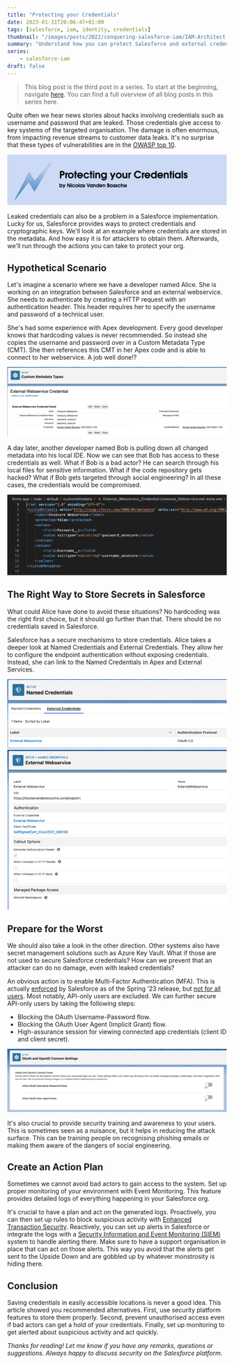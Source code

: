 ```yaml
---
title: "Protecting your Credentials"
date: 2023-01-31T20:06:47+01:00
tags: [salesforce, iam, identity, credentials]
thumbnail: "/images/posts/2022/conquering-salesforce-iam/IAM-Architect.png"
summary: "Understand how you can protect Salesforce and external credentials in your org."
series:
    - salesforce-iam
draft: false
---
```


> This blog post is the third post in a series. To start at the beginning, navigate [here](/posts/2022/conquering-salesforce-iam-first-steps/). You can find a full overview of all blog posts in this series here.

Quite often we hear news stories about hacks involving credentials such as username and password that are leaked. Those credentials give access to key systems of the targeted organisation. The damage is often enormous, from impacting revenue streams to customer data leaks. It's no surprise that these types of vulnerabilities are in the [OWASP top 10](https://owasp.org/Top10/A07_2021-Identification_and_Authentication_Failures/).

![Conquering Salesforce IAM - Protecting your Credentials, by Nicolas Vanden Bossche](/images/posts/2023/csi-protect-credentials/header.png)

Leaked credentials can also be a problem in a Salesforce implementation. Lucky for us, Salesforce provides ways to protect credentials and cryptographic keys. We'll look at an example where credentials are stored in the metadata. And how easy it is for attackers to obtain them. Afterwards, we'll run through the actions you can take to protect your org.

## Hypothetical Scenario

Let's imagine a scenario where we have a developer named Alice. She is working on an integration between Salesforce and an external webservice. She needs to authenticate by creating a HTTP request with an authentication header. This header requires her to specify the username and password of a technical user.

She's had some experience with Apex development. Every good developer knows that hardcoding values is never recommended. So instead she copies the username and password over in a Custom Metadata Type (CMT). She then references this CMT in her Apex code and is able to connect to her webservice. A job well done!?

![A screenshot of a custom metadata type where a username and password are stored.](/images/posts/2023/csi-protect-credentials/custom-metadata.jpg)

A day later, another developer named Bob is pulling down all changed metadata into his local IDE. Now we can see that Bob has access to these credentials as well. What if Bob is a bad actor? He can search through his local files for sensitive information. What if the code repository gets hacked? What if Bob gets targeted through social engineering? In all these cases, the credentials would be compromised.

![A screenshot of exposed username and password in the org's metadata.](/images/posts/2023/csi-protect-credentials/credentials-unsecure.jpg)

## The Right Way to Store Secrets in Salesforce

What could Alice have done to avoid these situations? No hardcoding was the right first choice, but it should go further than that. There should be no credentials saved in Salesforce.

Salesforce has a secure mechanisms to store credentials. Alice takes a deeper look at Named Credentials and External Credentials. They allow her to configure the endpoint authentication without exposing credentials. Instead, she can link to the Named Credentials in Apex and External Services.

![A screenshot of an external credential in a Salesforce org. You can see the OAuth 2.0 protocol being used.](/images/posts/2023/csi-protect-credentials/external-credentials.jpg)
![A screenshot of a named credential in a Salesforce org. You can see the link with the external credential, a specified endpoint and a client certificate.](/images/posts/2023/csi-protect-credentials/named-credentials.jpg)

## Prepare for the Worst

We should also take a look in the other direction. Other systems also have secret management solutions such as Azure Key Vault. What if those are not used to secure Salesforce credentials? How can we prevent that an attacker can do no damage, even with leaked credentials?

An obvious action is to enable Multi-Factor Authentication (MFA). This is actually [enforced](https://help.salesforce.com/s/articleView?id=release-notes.rn_security_mfa_auto_enablement_phase2.htm&release=242&type=5) by Salesforce as of the Spring ’23 release, but [not for all users](https://help.salesforce.com/s/articleView?id=000388806&type=1). Most notably, API-only users are excluded. We can further secure API-only users by taking the following steps:

-   Blocking the OAuth Username-Password flow.
-   Blocking the OAuth User Agent (Implicit Grant) flow.
-   High-assurance session for viewing connected app credentials (client ID and client secret).

![A screenshot of exposed username and password in the org's metadata.](/images/posts/2023/csi-protect-credentials/oauth-settings.jpg)

It's also crucial to provide security training and awareness to your users. This is sometimes seen as a nuisance, but it helps in reducing the attack surface. This can be training people on recognising phishing emails or making them aware of the dangers of social engineering.

## Create an Action Plan

Sometimes we cannot avoid bad actors to gain access to the system. Set up proper monitoring of your environment with Event Monitoring. This feature provides detailed logs of everything happening in your Salesforce org.

It's crucial to have a plan and act on the generated logs. Proactively, you can then set up rules to block suspicious activity with [Enhanced Transaction Security](https://help.salesforce.com/s/articleView?id=release-notes.rn_security_mfa_auto_enablement_phase2.htm&release=242&type=5). Reactively, you can set up alerts in Salesforce or integrate the logs with a [Security Information and Event Monitoring (SIEM)](https://en.wikipedia.org/wiki/Security_information_and_event_management) system to handle alerting there. Make sure to have a support organisation in place that can act on those alerts. This way you avoid that the alerts get sent to the Upside Down and are gobbled up by whatever monstrosity is hiding there.

## Conclusion

Saving credentials in easily accessible locations is never a good idea. This article showed you recommended alternatives. First, use security platform features to store them properly. Second, prevent unauthorised access even if bad actors can get a hold of your credentials. Finally, set up monitoring to get alerted about suspicious activity and act quickly.

_Thanks for reading! Let me know if you have any remarks, questions or suggestions. Always happy to discuss security on the Salesforce platform._
